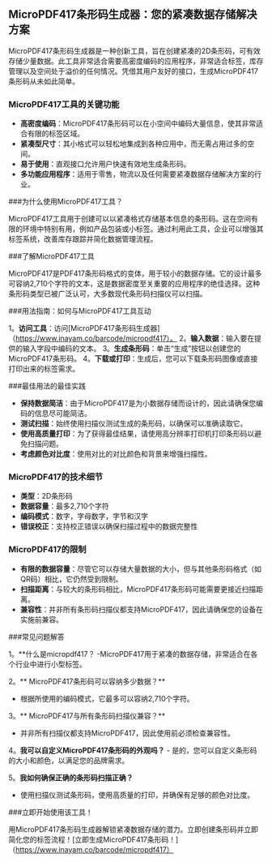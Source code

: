 ## MicroPDF417条形码生成器：您的紧凑数据存储解决方案

MicroPDF417条形码生成器是一种创新工具，旨在创建紧凑的2D条形码，可有效存储少量数据。此工具非常适合需要高密度编码的应用程序，非常适合标签，库存管理以及空间处于溢价的任何情况。凭借其用户友好的接口，生成MicroPDF417条形码从未如此简单。

### MicroPDF417工具的关键功能

-  **高密度编码**：MicroPDF417条形码可以在小空间中编码大量信息，使其非常适合有限的标签区域。
-  **紧凑型尺寸**：其小格式可以轻松地集成到各种应用中，而无需占用过多的空间。
-  **易于使用**：直观接口允许用户快速有效地生成条形码。
-  **多功能应用程序**：适用于零售，物流以及任何需要紧凑数据存储解决方案的行业。

###为什么使用MicroPDF417工具？

MicroPDF417工具用于创建可以以紧凑格式存储基本信息的条形码。这在空间有限的环境中特别有用，例如产品包装或小标签。通过利用此工具，企业可以增强其标签系统，改善库存跟踪并简化数据管理流程。

###了解MicroPDF417工具

MicroPDF417是PDF417条形码格式的变体，用于较小的数据存储。它的设计最多可容纳2,710个字符的文本，这是数据密度至关重要的应用程序的绝佳选择。这种条形码类型已被广泛认可，大多数现代条形码扫描仪可以扫描。

###用法指南：如何与MicroPDF417工具互动

1。**访问工具**：访问[MicroPDF417条形码生成器]（https://www.inayam.co/barcode/micropdf417）。
2。**输入数据**：输入要在提供的输入字段中编码的文本。
3。**生成条形码**：单击“生成”按钮以创建您的MicroPDF417条形码。
4。**下载或打印**：生成后，您可以下载条形码图像或直接打印出来的标签需求。

###最佳用法的最佳实践

-  **保持数据简洁**：由于MicroPDF417是为小数据存储而设计的，因此请确保您编码的信息尽可能简洁。
-  **测试扫描**：始终使用扫描仪测试生成的条形码，以确保可以准确读取它。
-  **使用高质量打印**：为了获得最佳结果，请使用高分辨率打印机打印条形码以避免扫描问题。
-  **考虑颜色对比度**：使用对比的对比颜色和背景来增强扫描性。

### MicroPDF417的技术细节

-  **类型**：2D条形码
-  **数据容量**：最多2,710个字符
-  **编码模式**：数字，字母数字，字节和汉字
-  **错误校正**：支持校正错误以确保扫描过程中的数据完整性

### MicroPDF417的限制

-  **有限的数据容量**：尽管它可以存储大量数据的大小，但与其他条形码格式（如QR码）相比，它仍然受到限制。
-  **扫描距离**：与较大的条形码相比，MicroPDF417条形码可能需要更接近扫描距离。
-  **兼容性**：并非所有条形码扫描仪都支持MicroPDF417，因此请确保您的设备在实施前兼容。

###常见问题解答

1。**什么是micropdf417？
-MicroPDF417用于紧凑的数据存储，非常适合在各个行业中进行小型标签。

2。** MicroPDF417条形码可以容纳多少数据？**
- 根据所使用的编码模式，它最多可以容纳2,710个字符。

3。** MicroPDF417与所有条形码扫描仪兼容？**
- 并非所有扫描仪都支持MicroPDF417，因此使用前必须检查兼容性。

4。**我可以自定义MicroPDF417条形码的外观吗？** - 是的，您可以自定义条形码的大小和颜色，以满足您的品牌需求。

5。**我如何确保正确的条形码扫描正确？**
- 使用扫描仪测试条形码，使用高质量的打印，并确保有足够的颜色对比度。

###立即开始使用该工具！

用MicroPDF417条形码生成器解锁紧凑数据存储的潜力。立即创建条形码并立即简化您的标签流程！[立即生成MicroPDF417条形码！]（https://www.inayam.co/barcode/micropdf417）